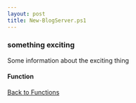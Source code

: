 ```yaml
---
layout: post
title: New-BlogServer.ps1
---
```


### something exciting

Some information about the exciting thing

#### Function

<script src="https://gist-it.appspot.com/github.com/BanterBoy/scripts-blog/blob/master/PowerShell/functions/New-BlogServer.ps1"></script>

<a href="/menu/_pages/functions.html">Back to Functions</a>
